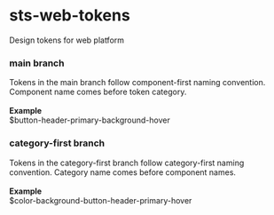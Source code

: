 # sts-web-tokens
Design tokens for web platform
### main branch
Tokens in the main branch follow component-first naming convention. Component name comes before token category.<br><br>
**Example**  
  $button-header-primary-background-hover
### category-first branch
Tokens in the category-first branch follow category-first naming convention. Category name comes before component names.<br><br>
**Example**  
  $color-background-button-header-primary-hover
